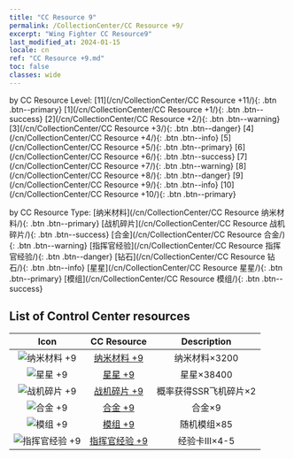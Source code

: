 ```yaml
---
title: "CC Resource 9"
permalink: /CollectionCenter/CC Resource +9/
excerpt: "Wing Fighter CC Resource9"
last_modified_at: 2024-01-15
locale: cn
ref: "CC Resource +9.md"
toc: false
classes: wide
---
```


  by CC Resource Level:  [11](/cn/CollectionCenter/CC Resource +11/){: .btn .btn--primary}   [1](/cn/CollectionCenter/CC Resource +1/){: .btn .btn--success}   [2](/cn/CollectionCenter/CC Resource +2/){: .btn .btn--warning}   [3](/cn/CollectionCenter/CC Resource +3/){: .btn .btn--danger}   [4](/cn/CollectionCenter/CC Resource +4/){: .btn .btn--info}   [5](/cn/CollectionCenter/CC Resource +5/){: .btn .btn--primary}   [6](/cn/CollectionCenter/CC Resource +6/){: .btn .btn--success}   [7](/cn/CollectionCenter/CC Resource +7/){: .btn .btn--warning}   [8](/cn/CollectionCenter/CC Resource +8/){: .btn .btn--danger}   [9](/cn/CollectionCenter/CC Resource +9/){: .btn .btn--info}   [10](/cn/CollectionCenter/CC Resource +10/){: .btn .btn--primary} 

  by CC Resource Type:  [纳米材料](/cn/CollectionCenter/CC Resource 纳米材料/){: .btn .btn--primary}   [战机碎片](/cn/CollectionCenter/CC Resource 战机碎片/){: .btn .btn--success}   [合金](/cn/CollectionCenter/CC Resource 合金/){: .btn .btn--warning}   [指挥官经验](/cn/CollectionCenter/CC Resource 指挥官经验/){: .btn .btn--danger}   [钻石](/cn/CollectionCenter/CC Resource 钻石/){: .btn .btn--info}   [星星](/cn/CollectionCenter/CC Resource 星星/){: .btn .btn--primary}   [模组](/cn/CollectionCenter/CC Resource 模组/){: .btn .btn--success} 

## List of Control Center resources

  |   Icon |      CC Resource        |   Description   |
  |:------:|:---------------:|:---------------:|
  | ![纳米材料 +9](/images/cc/CC_纳米材料_6_p.png) | [纳米材料 +9](/cn/CollectionCenter/纳米材料_9/) | 纳米材料×3200 |
  | ![星星 +9](/images/cc/CC_星星_6_p.png) | [星星 +9](/cn/CollectionCenter/星星_9/) | 星星×38400 |
  | ![战机碎片 +9](/images/cc/CC_战机碎片_6_p.png) | [战机碎片 +9](/cn/CollectionCenter/战机碎片_9/) | 概率获得SSR飞机碎片×2 |
  | ![合金 +9](/images/cc/CC_合金_6_p.png) | [合金 +9](/cn/CollectionCenter/合金_9/) | 合金×9 |
  | ![模组 +9](/images/cc/CC_模组_6_p.png) | [模组 +9](/cn/CollectionCenter/模组_9/) | 随机模组×85 |
  | ![指挥官经验 +9](/images/cc/CC_指挥官经验_6_p.png) | [指挥官经验 +9](/cn/CollectionCenter/指挥官经验_9/) | 经验卡III×4-5 |
